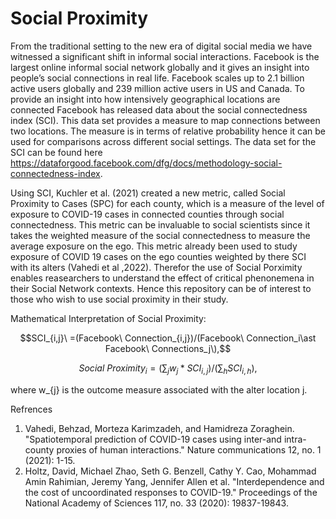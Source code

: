
# Social Proximity

From the traditional setting to the new era of digital social media we have witnessed a significant shift in informal social interactions. Facebook is the
largest online informal social network globally and it gives an insight into people’s social connections in real life. Facebook scales up to 2.1 billion active users
globally and 239 million active users in US and Canada. To provide an insight into how intensively geographical locations are connected Facebook has released
data about the social connectedness index (SCI). This data set provides a measure to map connections between two locations. The measure is in terms of
relative probability hence it can be used for comparisons across different social settings. The data set for the SCI can be found here https://dataforgood.facebook.com/dfg/docs/methodology-social-connectedness-index. 

Using SCI, Kuchler et al. (2021) created a new metric, called Social Proximity to Cases (SPC) for each county, which is a measure of the level of exposure to COVID-19 cases in connected counties through social connectedness. This metric can be invaluable to social scientists since it takes the weighted measure of the social connectedness to measure the average exposure on the ego. This metric already been used to study exposure of COVID 19 cases on the ego counties weighted by there SCI with its alters (Vahedi et al ,2022). Therefor the use of Social Porximity enables reasearchers to understand the effect of critical phenonemena in their Social Network contexts. Hence this repository can be of interest to those who wish to use social proximity in their study.


Mathematical Interpretation of Social Proximity:

$$SCI_{i,j}\ =(Facebook\ Connection_{i,j})/(Facebook\ Connection_i\ast Facebook\ Connections_j\),$$

$$Social\ Proximity_i=(∑_j w_{j} *SCI_{i,j} )/(∑_h SCI_{i,h}),$$

where w_{j} is the outcome measure associated with the alter location j. 

Refrences
1) Vahedi, Behzad, Morteza Karimzadeh, and Hamidreza Zoraghein. "Spatiotemporal prediction of COVID-19 cases using inter-and intra-county proxies of human interactions." Nature communications 12, no. 1 (2021): 1-15.
2) Holtz, David, Michael Zhao, Seth G. Benzell, Cathy Y. Cao, Mohammad Amin Rahimian, Jeremy Yang, Jennifer Allen et al. "Interdependence and the cost of uncoordinated responses to COVID-19." Proceedings of the National Academy of Sciences 117, no. 33 (2020): 19837-19843.
